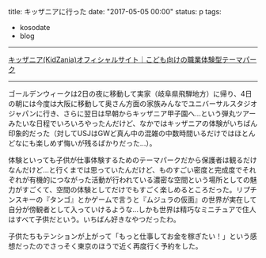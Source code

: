 title: キッザニアに行った
date: "2017-05-05 00:00"
status: p
tags:
- kosodate
- blog
---

[キッザニア\(KidZania\)オフィシャルサイト｜こども向けの職業体験型テーマパーク](http://www.kidzania.jp/)

---

ゴールデンウィークは2日の夜に移動して実家（岐阜県飛騨地方）に帰り、4日の朝には今度は大阪に移動して奥さん方面の家族みんなでユニバーサルスタジオジャパンに行き、さらに翌日は早朝からキッザニア甲子園へ…という弾丸ツアーみたいな日程でいろいろやったんだけど、なかではキッザニアの体験がいちばん印象的だった（対してUSJはGWど真ん中の混雑の中数時間いるだけではほとんどなにも楽しめず悔いが残るばかりだった…）。

体験といっても子供が仕事体験するためのテーマパークだから保護者は観るだけなんだけど…と行くまでは思っていたんだけど、ものすごい密度と完成度でそれぞれが有機的につながった活動が行われている濃密な空間という場所としての魅力がすごくて、空間の体験としてだけでもすごく楽しめるところだった。リプチンスキーの『タンゴ』とかゲームで言うと『ムジュラの仮面』の世界が実在して自分が傍観者として入っていけるような…しかも世界は精巧なミニチュアで住人はすべて子供だという。いちばん好きなやつだったわ。

子供たちもテンションが上がって「もっと仕事してお金を稼ぎたい！」という感想だったのでさっそく東京のほうで近く再度行く予約をした。

